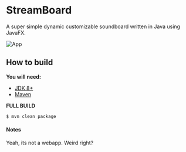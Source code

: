 # StreamBoard

A super simple dynamic customizable soundboard written in Java using JavaFX.

![App](http://i.imgur.com/0R6AzfH.png)
    
## How to build
__You will need:__
* [JDK 8+](http://www.oracle.com/technetwork/pt/java/javase/downloads/jdk8-downloads-2133151.html)
* [Maven](https://maven.apache.org/what-is-maven.html)
 
__FULL BUILD__
```bash
$ mvn clean package
```

#### Notes
Yeah, its not a webapp. Weird right? 
